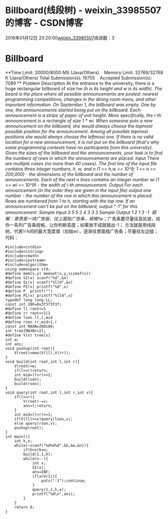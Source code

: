 # Billboard(线段树) - weixin_33985507的博客 - CSDN博客
2016年01月12日 20:20:00[weixin_33985507](https://me.csdn.net/weixin_33985507)阅读数：3
# Billboard
**Time Limit: 20000/8000 MS (Java/Others)    Memory Limit: 32768/32768 K (Java/Others) Total Submission(s): 16755    Accepted Submission(s): 7089 **
Problem Description
At the entrance to the university, there is a huge rectangular billboard of size h*w (h is its height and w is its width). The board is the place where all possible announcements are posted: nearest programming competitions, changes in the dining room menu, and other important information.
On September 1, the billboard was empty. One by one, the announcements started being put on the billboard.
Each announcement is a stripe of paper of unit height. More specifically, the i-th announcement is a rectangle of size 1 * wi.
When  someone puts a new announcement on the billboard, she would always  choose the topmost possible position for the announcement. Among all  possible topmost positions she would always choose the leftmost one.
If  there is no valid location for a new announcement, it is not put on the  billboard (that's why some programming contests have no participants  from this university).
Given the sizes of the billboard and the  announcements, your task is to find the numbers of rows in which the  announcements are placed.
Input
There are multiple cases (no more than 40 cases).
The  first line of the input file contains three integer numbers, h, w, and n  (1 <= h,w <= 10^9; 1 <= n <= 200,000) - the dimensions of  the billboard and the number of announcements.
Each of the next n lines contains an integer number wi (1 <= wi <= 10^9) - the width of i-th announcement.
Output
For  each announcement (in the order they are given in the input file)  output one number - the number of the row in which this announcement is  placed. Rows are numbered from 1 to h, starting with the top row. If an  announcement can't be put on the billboard, output "-1" for this  announcement.
Sample Input
3 5 5
2
4
3
3
3
Sample Output
1
2
1
3
-1
 题解：意思是一块广告版，往上面贴广告条，规格1*w；广告条要尽量往高处放，给你一系列广告条规格，让你判断高度；如果放不成就输出-1；
方法就是用线段树，代表1-h间的最大宽度值（初始w），逐渐往里面插广告条；尽量往左边插；
代码：
```
#include<cstdio>
#include<cstring>
#include<cmath>
#include<iostream>
#include<algorithm>
using namespace std;
#define mem(x,y) memset(x,y,sizeof(x))
#define SI(x) scanf("%d",&x)
#define SL(x) scanf("%lld",&x)
#define PI(x) printf("%d",x)
#define P_ printf("")
#define PL(x) printf("%lld",x)
typedef long long LL;
const int INF=0x3f3f3f3f;
#define ll root<<1
#define rr root<<1|1
#define lson ll,l,mid
#define rson rr,mid+1,r
const int MAXN=200100;
int tree[MAXN<<2];
#define V(x) tree[x]
int w;
int ans;
void pushup(int root){
	V(root)=max(V(ll),V(rr));
}
void build(int root,int l,int r){
	V(root)=w;
	if(l==r)return;
	int mid=(l+r)>>1;
	build(lson);
	build(rson);
}
void query(int root,int l,int r,int v){
	if(l==r){
		V(root)-=v;
		ans=l;return;
	}
	int mid=(l+r)>>1;
	if(V(ll)>=v)query(lson,v);
	else query(rson,v);
	pushup(root);
}
int main(){
	int h,n;
	while(~scanf("%d%d%d",&h,&w,&n)){
		if(h>n)h=n;
		build(1,1,h);
		while(n--){
			int x;
			SI(x);
			ans=INF;
			if(x>V(1)){
				puts("-1");continue;
			}
			query(1,1,h,x);
			printf("%d\n",ans);
		}
	}
	return 0;
}
```
